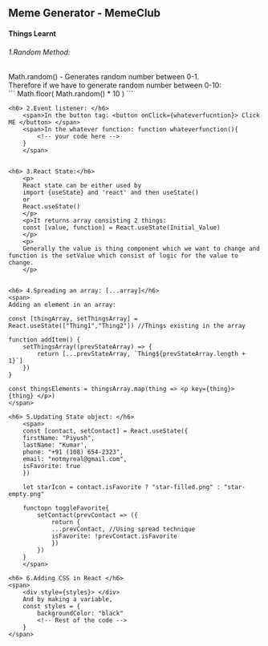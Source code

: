<h2> Meme Generator - MemeClub </h2>
<h4> Things Learnt <h4>

<h6> 1.Random Method: </h6>
<span>
    Math.random() - Generates random number between 0-1. </br>
    Therefore if we have to generate random number between 0-10: </br>
</span>
    ```
        Math.floor( Math.random() * 10 )
    ```
        
    

    <h6> 2.Event listener: </h6>
        <span>In the button tag: <button onClick={whateverfucntion}> Click ME </button> </span>
        <span>In the whatever function: function whateverfunction(){
            <!-- your code here -->
        }
        </span>
    

    <h6> 3.React State:</h6>
        <p>
        React state can be either used by
        import {useState} and 'react' and then useState()
        or
        React.useState()
        </p>
        <p>It returns array consisting 2 things:
        const [value, function] = React.useState(Initial_Value)
        </p>
        <p>
        Generally the value is thing component which we want to change and function is the setValue which consist of logic for the value to change.
        </p>
    

    <h6> 4.Spreading an array: [...array]</h6>
    <span>
    Adding an element in an array:

    const [thingArray, setThingsArray] = React.useState(["Thing1","Thing2"]) //Things existing in the array

    function addItem() {
        setThingsArray((prevStateArray) => {
            return [...prevStateArray, `Thing${prevStateArray.length + 1}`]
        })
    }

    const thingsElements = thingsArray.map(thing => <p key={thing}> {thing} </p>)
    </span>

    <h6> 5.Updating State object: </h6>
        <span>
        const [contact, setContact] = React.useState({
        firstName: "Piyush",
        lastName: "Kumar',
        phone: "+91 (108) 654-2323",
        email: "notmyreal@gmail.com",
        isFavorite: true
        })

        let starIcon = contact.isFavorite ? "star-filled.png" : "star-empty.png"

        functopn toggleFavorite{
            setContact(prevContact => ({
                return {
                ...prevContact, //Using spread technique
                isFavorite: !prevContact.isFavorite
                })
            })
        }
        </span>

    <h6> 6.Adding CSS in React </h6>
    <span>
        <div style={styles}> </div>
        And by making a variable, 
        const styles = {
            backgroundColor: "black"
            <!-- Rest of the code -->
        }
    </span>

</ol>
